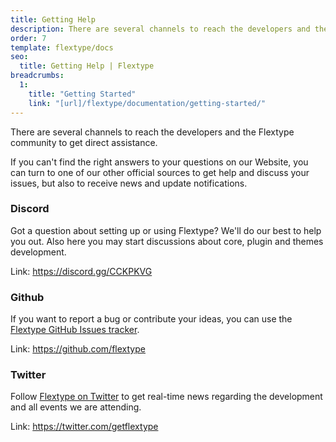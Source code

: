 ```yaml
---
title: Getting Help
description: There are several channels to reach the developers and the Flextype community to get direct assistance.
order: 7
template: flextype/docs
seo:
  title: Getting Help | Flextype
breadcrumbs:
  1:
    title: "Getting Started"
    link: "[url]/flextype/documentation/getting-started/"
---
```

There are several channels to reach the developers and the Flextype community to get direct assistance.

If you can't find the right answers to your questions on our Website, you can turn to one of our other official sources to get help and discuss your issues, but also to receive news and update notifications.

### Discord

Got a question about setting up or using Flextype? We'll do our best to help you out. Also here you may start discussions about core, plugin and themes development.

Link: <https://discord.gg/CCKPKVG>

### Github

If you want to report a bug or contribute your ideas, you can use the [Flextype GitHub Issues tracker](https://github.com/flextype/flextype/issues).

Link: <https://github.com/flextype>

### Twitter

Follow [Flextype on Twitter](https://twitter.com/getflextype) to get real-time news regarding the development and all events we are attending.

Link: <https://twitter.com/getflextype>